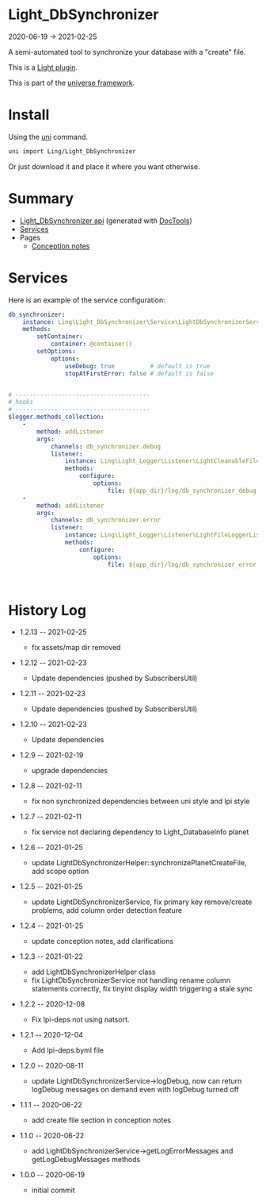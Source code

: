 Light_DbSynchronizer
===========
2020-06-19 -> 2021-02-25



A semi-automated tool to synchronize your database with a "create" file.


This is a [Light plugin](https://github.com/lingtalfi/Light/blob/master/doc/pages/plugin.md).

This is part of the [universe framework](https://github.com/karayabin/universe-snapshot).


Install
==========
Using the [uni](https://github.com/lingtalfi/universe-naive-importer) command.
```bash
uni import Ling/Light_DbSynchronizer
```

Or just download it and place it where you want otherwise.






Summary
===========
- [Light_DbSynchronizer api](https://github.com/lingtalfi/Light_DbSynchronizer/blob/master/doc/api/Ling/Light_DbSynchronizer.md) (generated with [DocTools](https://github.com/lingtalfi/DocTools))
- [Services](#services)
- Pages
    - [Conception notes](https://github.com/lingtalfi/Light_DbSynchronizer/blob/master/doc/pages/conception-notes.md)






Services
=========


Here is an example of the service configuration:

```yaml
db_synchronizer:
    instance: Ling\Light_DbSynchronizer\Service\LightDbSynchronizerService
    methods:
        setContainer:
            container: @container()
        setOptions:
            options:
                useDebug: true          # default is true
                stopAtFirstError: false # default is false


# --------------------------------------
# hooks
# --------------------------------------
$logger.methods_collection:
    -
        method: addListener
        args:
            channels: db_synchronizer.debug
            listener:
                instance: Ling\Light_Logger\Listener\LightCleanableFileLoggerListener
                methods:
                    configure:
                        options:
                            file: ${app_dir}/log/db_synchronizer_debug.txt
    -
        method: addListener
        args:
            channels: db_synchronizer.error
            listener:
                instance: Ling\Light_Logger\Listener\LightFileLoggerListener
                methods:
                    configure:
                        options:
                            file: ${app_dir}/log/db_synchronizer_error.txt




```



History Log
=============

- 1.2.13 -- 2021-02-25

    - fix assets/map dir removed

- 1.2.12 -- 2021-02-23

    - Update dependencies (pushed by SubscribersUtil)

- 1.2.11 -- 2021-02-23

    - Update dependencies (pushed by SubscribersUtil)

- 1.2.10 -- 2021-02-23

    - Update dependencies

- 1.2.9 -- 2021-02-19

    - upgrade dependencies

- 1.2.8 -- 2021-02-11

    - fix non synchronized dependencies between uni style and lpi style
  
- 1.2.7 -- 2021-02-11

    - fix service not declaring dependency to Light_DatabaseInfo planet
  
- 1.2.6 -- 2021-01-25

    - update LightDbSynchronizerHelper::synchronizePlanetCreateFile, add scope option
  
- 1.2.5 -- 2021-01-25

    - update LightDbSynchronizerService, fix primary key remove/create problems, add column order detection feature
  
- 1.2.4 -- 2021-01-25

    - update conception notes, add clarifications
  
- 1.2.3 -- 2021-01-22

    - add LightDbSynchronizerHelper class
    - fix LightDbSynchronizerService not handling rename column statements correctly, fix tinyint display width triggering a stale sync
  
- 1.2.2 -- 2020-12-08

    - Fix lpi-deps not using natsort.

- 1.2.1 -- 2020-12-04

    - Add lpi-deps.byml file

- 1.2.0 -- 2020-08-11

    - update LightDbSynchronizerService->logDebug, now can return logDebug messages on demand even with logDebug turned off
    
- 1.1.1 -- 2020-06-22

    - add create file section in conception notes
    
- 1.1.0 -- 2020-06-22

    - add LightDbSynchronizerService->getLogErrorMessages and getLogDebugMessages methods
    
- 1.0.0 -- 2020-06-19

    - initial commit